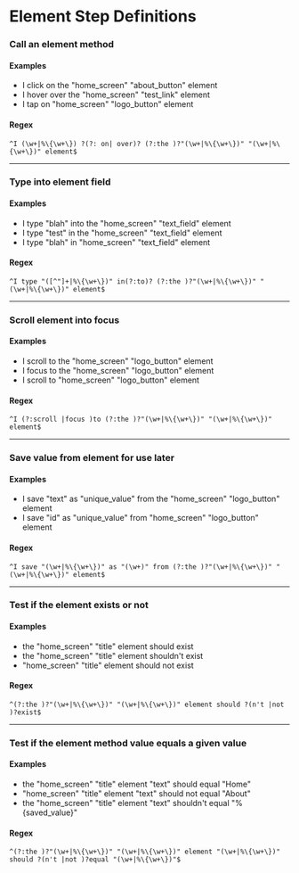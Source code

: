 # Element Step Definitions

### Call an element method

#### Examples

* I click on the "home_screen" "about_button" element
* I hover over the "home_screen" "test_link" element
* I tap on "home_screen" "logo_button" element

#### Regex

```
^I (\w+|%\{\w+\}) ?(?: on| over)? (?:the )?"(\w+|%\{\w+\})" "(\w+|%\{\w+\})" element$
```

---

### Type into element field

#### Examples

* I type "blah" into the "home_screen" "text_field" element
* I type "test" in the "home_screen" "text_field" element
* I type "blah" in "home_screen" "text_field" element

#### Regex

```
^I type "([^"]+|%\{\w+\})" in(?:to)? (?:the )?"(\w+|%\{\w+\})" "(\w+|%\{\w+\})" element$
```

---

### Scroll element into focus

#### Examples

* I scroll to the "home_screen" "logo_button" element
* I focus to the "home_screen" "logo_button" element
* I scroll to "home_screen" "logo_button" element

#### Regex

```
^I (?:scroll |focus )to (?:the )?"(\w+|%\{\w+\})" "(\w+|%\{\w+\})" element$
```

---

### Save value from element for use later

#### Examples

* I save "text" as "unique_value" from the "home_screen" "logo_button" element
* I save "id" as "unique_value" from "home_screen" "logo_button" element

#### Regex

```
^I save "(\w+|%\{\w+\})" as "(\w+)" from (?:the )?"(\w+|%\{\w+\})" "(\w+|%\{\w+\})" element$
```

---

### Test if the element exists or not

#### Examples

* the "home_screen" "title" element should exist
* the "home_screen" "title" element shouldn't exist
* "home_screen" "title" element should not exist

#### Regex

```
^(?:the )?"(\w+|%\{\w+\})" "(\w+|%\{\w+\})" element should ?(n't |not )?exist$
```

---

### Test if the element method value equals a given value

#### Examples

* the "home_screen" "title" element "text" should equal "Home"
* "home_screen" "title" element "text" should not equal "About"
* the "home_screen" "title" element "text" shouldn't equal "%{saved_value}"

#### Regex

```
^(?:the )?"(\w+|%\{\w+\})" "(\w+|%\{\w+\})" element "(\w+|%\{\w+\})" should ?(n't |not )?equal "(\w+|%\{\w+\})"$
```